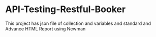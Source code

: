 # API-Testing-Restful-Booker
This project has json file of collection and variables and standard and Advance HTML Report using Newman
